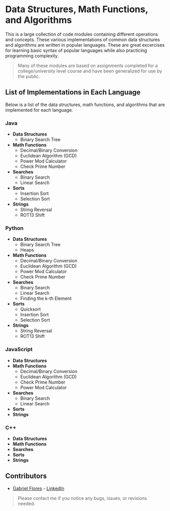 # Data Structures, Math Functions, and Algorithms
This is a large collection of code modules containing different operations and concepts. These various implementations of common data structures and algorithms are written in popular languages. These are great excercises for learning basic syntax of popular languages while also practicing programming complexity.

> Many of these modules are based on assignments completed for a college/university level course and have been generalized for use by the public.

## List of Implementations in Each Language

Below is a list of the data structures, math functions, and algorithms that are implemented for each language.

### Java
* __Data Structures__
	* Binary Search Tree
* __Math Functions__
	* Decimal/Binary Conversion
	* Euclidean Algorithm (GCD)
	* Power Mod Calculator
	* Check Prime Number
* __Searches__
	* Binary Search
	* Linear Search
* __Sorts__
	* Insertion Sort
	* Selection Sort
* __Strings__
	* String Reversal
	* ROT13 Shift

### Python
* __Data Structures__
	* Binary Search Tree
	* Heaps
* __Math Functions__
	* Decimal/Binary Conversion
	* Euclidean Algorithm (GCD)
	* Power Mod Calculator
	* Check Prime Number
* __Searches__
	* Binary Search
	* Linear Search
	* Finding the k-th Element
* __Sorts__
	* Quicksort
	* Insertion Sort
	* Selection Sort
* __Strings__
	* String Reversal
	* ROT13 Shift

### JavaScript
* __Data Structures__
* __Math Functions__
	* Decimal/Binary Conversion
	* Euclidean Algorithm (GCD)
	* Check Prime Number
	* Power Mod Calculator
* __Searches__
	* Binary Search
	* Linear Search
* __Sorts__
* __Strings__

### C++
* __Data Structures__
* __Math Functions__
* __Searches__
* __Sorts__
* __Strings__

## Contributors
* [Gabriel Flores](https://github.com/rgabeflores) - [LinkedIn](https://www.linkedin.com/in/rgabrielflores/)

> Please contact me if you notice any bugs, issues, or revisions needed.
